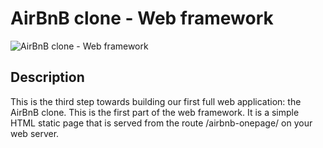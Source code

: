 # AirBnB clone - Web framework
![AirBnB clone - Web framework](https://s3.amazonaws.com/intranet-projects-files/concepts/74/hbnb_step3.png)

## Description
This is the third step towards building our first full web application: the AirBnB clone. This is the first part of the web framework. It is a simple HTML static page that is served from the route /airbnb-onepage/ on your web server.

